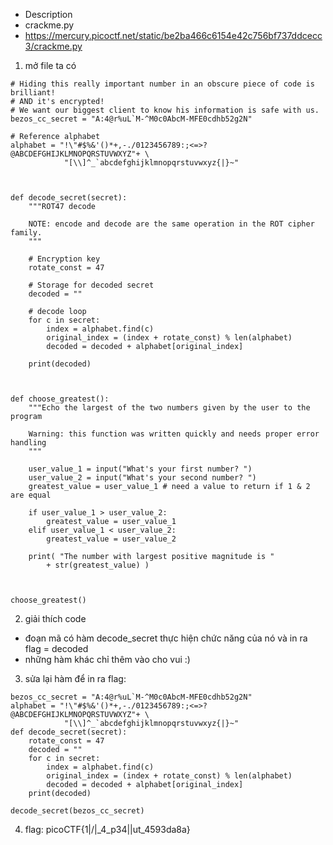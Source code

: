 - Description
- crackme.py
- https://mercury.picoctf.net/static/be2ba466c6154e42c756bf737ddcecc3/crackme.py

1. mở file ta có

```
# Hiding this really important number in an obscure piece of code is brilliant!
# AND it's encrypted!
# We want our biggest client to know his information is safe with us.
bezos_cc_secret = "A:4@r%uL`M-^M0c0AbcM-MFE0cdhb52g2N"

# Reference alphabet
alphabet = "!\"#$%&'()*+,-./0123456789:;<=>?@ABCDEFGHIJKLMNOPQRSTUVWXYZ"+ \
            "[\\]^_`abcdefghijklmnopqrstuvwxyz{|}~"



def decode_secret(secret):
    """ROT47 decode

    NOTE: encode and decode are the same operation in the ROT cipher family.
    """

    # Encryption key
    rotate_const = 47

    # Storage for decoded secret
    decoded = ""

    # decode loop
    for c in secret:
        index = alphabet.find(c)
        original_index = (index + rotate_const) % len(alphabet)
        decoded = decoded + alphabet[original_index]

    print(decoded)



def choose_greatest():
    """Echo the largest of the two numbers given by the user to the program

    Warning: this function was written quickly and needs proper error handling
    """

    user_value_1 = input("What's your first number? ")
    user_value_2 = input("What's your second number? ")
    greatest_value = user_value_1 # need a value to return if 1 & 2 are equal

    if user_value_1 > user_value_2:
        greatest_value = user_value_1
    elif user_value_1 < user_value_2:
        greatest_value = user_value_2

    print( "The number with largest positive magnitude is "
        + str(greatest_value) )



choose_greatest()
```

2. giải thích code<br>
- đoạn mã có hàm decode_secret thực hiện chức năng của nó và in ra flag = decoded
- những hàm khác chỉ thêm vào cho vui :)

3. sửa lại hàm để in ra flag:<br>

```
bezos_cc_secret = "A:4@r%uL`M-^M0c0AbcM-MFE0cdhb52g2N"
alphabet = "!\"#$%&'()*+,-./0123456789:;<=>?@ABCDEFGHIJKLMNOPQRSTUVWXYZ"+ \
            "[\\]^_`abcdefghijklmnopqrstuvwxyz{|}~"
def decode_secret(secret):
    rotate_const = 47
    decoded = ""
    for c in secret:
        index = alphabet.find(c)
        original_index = (index + rotate_const) % len(alphabet)
        decoded = decoded + alphabet[original_index]
    print(decoded)

decode_secret(bezos_cc_secret)
```

4. flag: picoCTF{1|\/|_4_p34|\|ut_4593da8a}

